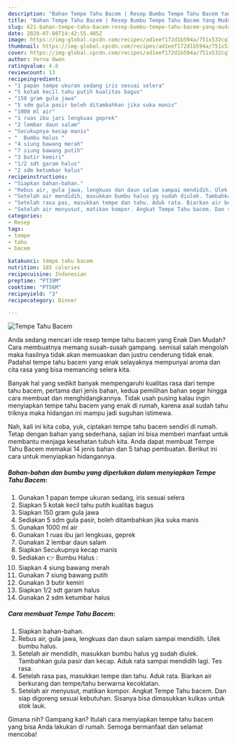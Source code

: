 ```yaml
---
description: "Bahan Tempe Tahu Bacem | Resep Bumbu Tempe Tahu Bacem Yang Mudah Dan Praktis"
title: "Bahan Tempe Tahu Bacem | Resep Bumbu Tempe Tahu Bacem Yang Mudah Dan Praktis"
slug: 621-bahan-tempe-tahu-bacem-resep-bumbu-tempe-tahu-bacem-yang-mudah-dan-praktis
date: 2020-07-08T14:42:55.405Z
image: https://img-global.cpcdn.com/recipes/ad1eef172d1b594a/751x532cq70/tempe-tahu-bacem-foto-resep-utama.jpg
thumbnail: https://img-global.cpcdn.com/recipes/ad1eef172d1b594a/751x532cq70/tempe-tahu-bacem-foto-resep-utama.jpg
cover: https://img-global.cpcdn.com/recipes/ad1eef172d1b594a/751x532cq70/tempe-tahu-bacem-foto-resep-utama.jpg
author: Verna Owen
ratingvalue: 4.8
reviewcount: 13
recipeingredient:
- "1 papan tempe ukuran sedang iris sesuai selera"
- "5 kotak kecil tahu putih kualitas bagus"
- "150 gram gula jawa"
- "5 sdm gula pasir boleh ditambahkan jika suka manis"
- "1000 ml air"
- "1 ruas ibu jari lengkuas geprek"
- "2 lembar daun salam"
- "Secukupnya kecap manis"
- "  Bumbu Halus "
- "4 siung bawang merah"
- "7 siung bawang putih"
- "3 butir kemiri"
- "1/2 sdt garam halus"
- "2 sdm ketumbar halus"
recipeinstructions:
- "Siapkan bahan-bahan."
- "Rebus air, gula jawa, lengkuas dan daun salam sampai mendidih. Ulek bumbu halus."
- "Setelah air mendidih, masukkan bumbu halus yg sudah diulek. Tambahkan gula pasir dan kecap. Aduk rata sampai mendidih lagi. Tes rasa."
- "Setelah rasa pas, masukkan tempe dan tahu. Aduk rata. Biarkan air berkurang dan tempe/tahu berwarna kecoklatan."
- "Setelah air menyusut, matikan kompor. Angkat Tempe Tahu bacem. Dan siap digoreng sesuai kebutuhan. Sisanya bisa dimasukkan kulkas untuk stok lauk."
categories:
- Resep
tags:
- tempe
- tahu
- bacem

katakunci: tempe tahu bacem 
nutrition: 103 calories
recipecuisine: Indonesian
preptime: "PT39M"
cooktime: "PT56M"
recipeyield: "3"
recipecategory: Dinner

---
```



![Tempe Tahu Bacem](https://img-global.cpcdn.com/recipes/ad1eef172d1b594a/751x532cq70/tempe-tahu-bacem-foto-resep-utama.jpg)

Anda sedang mencari ide resep tempe tahu bacem yang Enak Dan Mudah? Cara membuatnya memang susah-susah gampang. semisal salah mengolah maka hasilnya tidak akan memuaskan dan justru cenderung tidak enak. Padahal tempe tahu bacem yang enak selayaknya mempunyai aroma dan cita rasa yang bisa memancing selera kita.



Banyak hal yang sedikit banyak mempengaruhi kualitas rasa dari tempe tahu bacem, pertama dari jenis bahan, kedua pemilihan bahan segar hingga cara membuat dan menghidangkannya. Tidak usah pusing kalau ingin menyiapkan tempe tahu bacem yang enak di rumah, karena asal sudah tahu triknya maka hidangan ini mampu jadi suguhan istimewa.


Nah, kali ini kita coba, yuk, ciptakan tempe tahu bacem sendiri di rumah. Tetap dengan bahan yang sederhana, sajian ini bisa memberi manfaat untuk membantu menjaga kesehatan tubuh kita. Anda dapat membuat Tempe Tahu Bacem memakai 14 jenis bahan dan 5 tahap pembuatan. Berikut ini cara untuk menyiapkan hidangannya.

<!--inarticleads1-->

##### Bahan-bahan dan bumbu yang diperlukan dalam menyiapkan Tempe Tahu Bacem:

1. Gunakan 1 papan tempe ukuran sedang, iris sesuai selera
1. Siapkan 5 kotak kecil tahu putih kualitas bagus
1. Siapkan 150 gram gula jawa
1. Sediakan 5 sdm gula pasir, boleh ditambahkan jika suka manis
1. Gunakan 1000 ml air
1. Gunakan 1 ruas ibu jari lengkuas, geprek
1. Gunakan 2 lembar daun salam
1. Siapkan Secukupnya kecap manis
1. Sediakan  👉 Bumbu Halus :
1. Siapkan 4 siung bawang merah
1. Gunakan 7 siung bawang putih
1. Gunakan 3 butir kemiri
1. Siapkan 1/2 sdt garam halus
1. Gunakan 2 sdm ketumbar halus




<!--inarticleads2-->

##### Cara membuat Tempe Tahu Bacem:

1. Siapkan bahan-bahan.
1. Rebus air, gula jawa, lengkuas dan daun salam sampai mendidih. Ulek bumbu halus.
1. Setelah air mendidih, masukkan bumbu halus yg sudah diulek. Tambahkan gula pasir dan kecap. Aduk rata sampai mendidih lagi. Tes rasa.
1. Setelah rasa pas, masukkan tempe dan tahu. Aduk rata. Biarkan air berkurang dan tempe/tahu berwarna kecoklatan.
1. Setelah air menyusut, matikan kompor. Angkat Tempe Tahu bacem. Dan siap digoreng sesuai kebutuhan. Sisanya bisa dimasukkan kulkas untuk stok lauk.




Gimana nih? Gampang kan? Itulah cara menyiapkan tempe tahu bacem yang bisa Anda lakukan di rumah. Semoga bermanfaat dan selamat mencoba!

